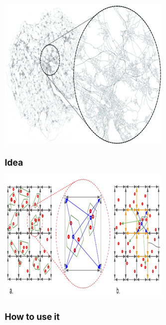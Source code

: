 <html>
<head>
  
</head>
<body>

<p align="center">
  <img width="800" height="450" src="/src/main/resources/img/RoadNet.png">
</p>

<h1>Idea</h1>
<div align="justify">
  
  <p align="center">
  <img width="1000" height="400" src="/src/main/resources/img/SuperNetwork.png">
  </p>


</div>

<h1>How to use it</h1>
<div align="justify">
  


</div>


</body>
</html>
